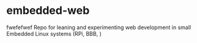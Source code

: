 # embedded-web
fwefefwef
Repo for leaning and experimenting web development in small Embedded Linux systems (RPi, BBB, ) 
